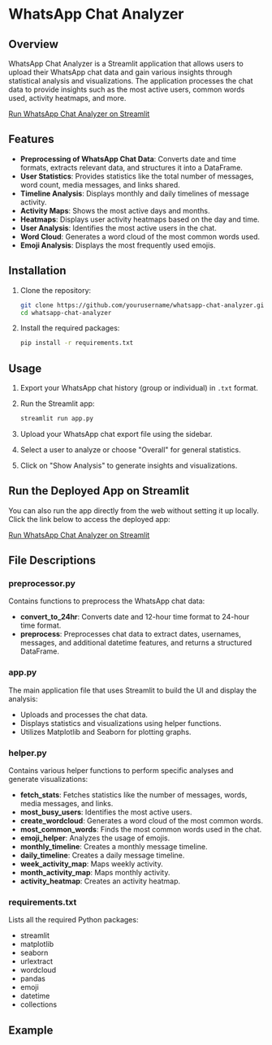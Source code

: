 # WhatsApp Chat Analyzer

## Overview

WhatsApp Chat Analyzer is a Streamlit application that allows users to upload their WhatsApp chat data and gain various insights through statistical analysis and visualizations. The application processes the chat data to provide insights such as the most active users, common words used, activity heatmaps, and more.

[Run WhatsApp Chat Analyzer on Streamlit](https://whatsappchatanalysis777.streamlit.app/)

## Features

- **Preprocessing of WhatsApp Chat Data**: Converts date and time formats, extracts relevant data, and structures it into a DataFrame.
- **User Statistics**: Provides statistics like the total number of messages, word count, media messages, and links shared.
- **Timeline Analysis**: Displays monthly and daily timelines of message activity.
- **Activity Maps**: Shows the most active days and months.
- **Heatmaps**: Displays user activity heatmaps based on the day and time.
- **User Analysis**: Identifies the most active users in the chat.
- **Word Cloud**: Generates a word cloud of the most common words used.
- **Emoji Analysis**: Displays the most frequently used emojis.

## Installation

1. Clone the repository:
    ```sh
    git clone https://github.com/yourusername/whatsapp-chat-analyzer.git
    cd whatsapp-chat-analyzer
    ```

2. Install the required packages:
    ```sh
    pip install -r requirements.txt
    ```

## Usage

1. Export your WhatsApp chat history (group or individual) in `.txt` format.
2. Run the Streamlit app:
    ```sh
    streamlit run app.py
    ```

3. Upload your WhatsApp chat export file using the sidebar.

4. Select a user to analyze or choose "Overall" for general statistics.

5. Click on "Show Analysis" to generate insights and visualizations.

## Run the Deployed App on Streamlit

You can also run the app directly from the web without setting it up locally. Click the link below to access the deployed app:

[Run WhatsApp Chat Analyzer on Streamlit](https://whatsappchatanalysis777.streamlit.app/)





## File Descriptions

### preprocessor.py

Contains functions to preprocess the WhatsApp chat data:

- **convert_to_24hr**: Converts date and 12-hour time format to 24-hour time format.
- **preprocess**: Preprocesses chat data to extract dates, usernames, messages, and additional datetime features, and returns a structured DataFrame.

### app.py

The main application file that uses Streamlit to build the UI and display the analysis:

- Uploads and processes the chat data.
- Displays statistics and visualizations using helper functions.
- Utilizes Matplotlib and Seaborn for plotting graphs.

### helper.py

Contains various helper functions to perform specific analyses and generate visualizations:

- **fetch_stats**: Fetches statistics like the number of messages, words, media messages, and links.
- **most_busy_users**: Identifies the most active users.
- **create_wordcloud**: Generates a word cloud of the most common words.
- **most_common_words**: Finds the most common words used in the chat.
- **emoji_helper**: Analyzes the usage of emojis.
- **monthly_timeline**: Creates a monthly message timeline.
- **daily_timeline**: Creates a daily message timeline.
- **week_activity_map**: Maps weekly activity.
- **month_activity_map**: Maps monthly activity.
- **activity_heatmap**: Creates an activity heatmap.

### requirements.txt

Lists all the required Python packages:

- streamlit
- matplotlib
- seaborn
- urlextract
- wordcloud
- pandas
- emoji
- datetime
- collections

## Example



